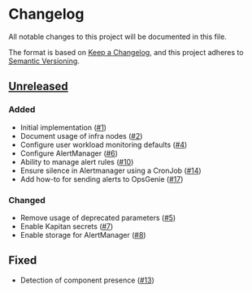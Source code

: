 # Changelog
All notable changes to this project will be documented in this file.

The format is based on [Keep a Changelog](https://keepachangelog.com/en/1.0.0/),
and this project adheres to [Semantic Versioning](https://semver.org/spec/v2.0.0.html).

## [Unreleased]
### Added

- Initial implementation ([#1])
- Document usage of infra nodes ([#2])
- Configure user workload monitoring defaults ([#4])
- Configure AlertManager ([#6])
- Ability to manage alert rules ([#10])
- Ensure silence in Alertmanager using a CronJob ([#14])
- Add how-to for sending alerts to OpsGenie ([#17])

### Changed

- Remove usage of deprecated parameters ([#5])
- Enable Kapitan secrets ([#7])
- Enable storage for AlertManager ([#8])

## Fixed

- Detection of component presence ([#13])

[Unreleased]: https://github.com/appuio/component-openshift4-monitoring/compare/d503a46ca74c912d7599da47a6bb2910dc484d23...HEAD

[#1]: https://github.com/appuio/component-openshift4-monitoring/pull/1
[#2]: https://github.com/appuio/component-openshift4-monitoring/pull/2
[#4]: https://github.com/appuio/component-openshift4-monitoring/pull/4
[#5]: https://github.com/appuio/component-openshift4-monitoring/pull/5
[#6]: https://github.com/appuio/component-openshift4-monitoring/pull/6
[#7]: https://github.com/appuio/component-openshift4-monitoring/pull/7
[#8]: https://github.com/appuio/component-openshift4-monitoring/pull/8
[#10]: https://github.com/appuio/component-openshift4-monitoring/pull/10
[#13]: https://github.com/appuio/component-openshift4-monitoring/pull/13
[#14]: https://github.com/appuio/component-openshift4-monitoring/pull/14
[#17]: https://github.com/appuio/component-openshift4-monitoring/pull/17
